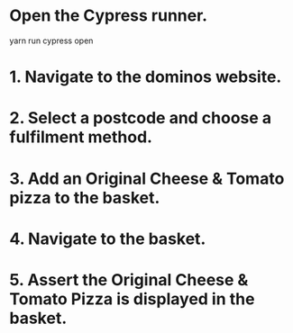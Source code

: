 # Open the Cypress runner.

yarn run cypress open

# 1. Navigate to the dominos website.

# 2. Select a postcode and choose a fulfilment method.

# 3. Add an Original Cheese & Tomato pizza to the basket.

# 4. Navigate to the basket.

# 5. Assert the Original Cheese & Tomato Pizza is displayed in the basket.
